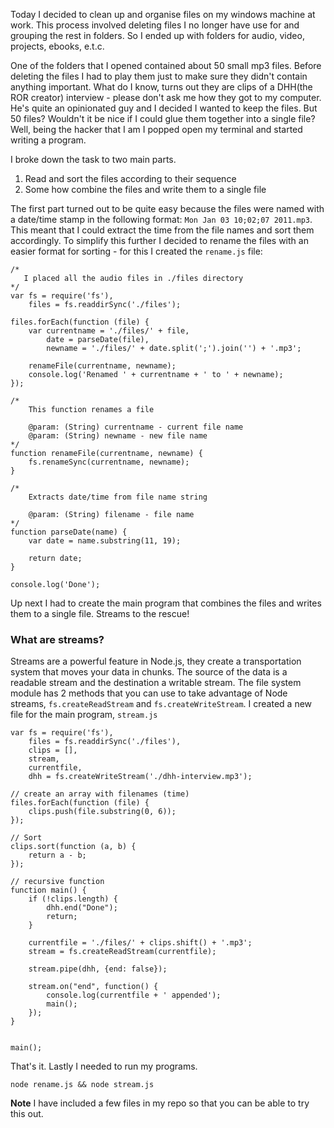﻿Today I decided to clean up and organise files on my windows machine at work. This process involved deleting files I no longer have use for and grouping the rest in folders.  So I ended up with folders for audio, video, projects, ebooks, e.t.c.

One of the folders that I opened contained about 50 small mp3 files. Before deleting the files I had to play them just to make sure they didn't contain anything important. What do I know, turns out they are clips of a DHH(the ROR creator) interview - please don't ask me how they got to my computer.  He's quite an opinionated guy and I decided I wanted to keep the files. But 50 files? Wouldn't it be nice if I could glue them together into a single file? Well, being the hacker that I am I popped open my terminal and started writing a program.

I broke down the task to two main parts.
 1. Read and sort the files according to their sequence
 2. Some how combine the files and write them to a single file
 
The first part turned out to be quite easy because the files were named with a date/time stamp in the following format: `Mon Jan 03 10;02;07 2011.mp3`. This meant that I could extract the time from the file names and sort them accordingly. To simplify this further I decided to rename the files with an easier format for sorting - for this I created the `rename.js` file:

    /*
       I placed all the audio files in ./files directory
    */
    var fs = require('fs'),
        files = fs.readdirSync('./files');

    files.forEach(function (file) {
        var currentname = './files/' + file, 
            date = parseDate(file),
            newname = './files/' + date.split(';').join('') + '.mp3';

        renameFile(currentname, newname); 
        console.log('Renamed ' + currentname + ' to ' + newname);    
    }); 

    /*
        This function renames a file
    
        @param: (String) currentname - current file name
        @param: (String) newname - new file name     
    */
    function renameFile(currentname, newname) {
        fs.renameSync(currentname, newname);
    }

    /*
        Extracts date/time from file name string
        
        @param: (String) filename - file name 
    */
    function parseDate(name) {
        var date = name.substring(11, 19);
    
        return date;
    }

    console.log('Done');
    
Up next I had to create the main program that combines the files and writes them to a single file. Streams to the rescue! 

### What are streams? 

Streams are a powerful feature in Node.js, they create a transportation system that moves your data in chunks. The source of the data is a readable stream and the destination a writable stream. The file system module has 2 methods that you can use to take advantage of Node streams, `fs.createReadStream` and `fs.createWriteStream`. I created a new file for the main program,  `stream.js` 

    var fs = require('fs'),
        files = fs.readdirSync('./files'),
        clips = [],
        stream,
        currentfile,
        dhh = fs.createWriteStream('./dhh-interview.mp3');

    // create an array with filenames (time)
    files.forEach(function (file) {
        clips.push(file.substring(0, 6));  
    });

    // Sort
    clips.sort(function (a, b) {
        return a - b;
    });

    // recursive function
    function main() {
        if (!clips.length) {
            dhh.end("Done");
            return;
        }
    
        currentfile = './files/' + clips.shift() + '.mp3';
        stream = fs.createReadStream(currentfile);
    
        stream.pipe(dhh, {end: false});
    
        stream.on("end", function() {
            console.log(currentfile + ' appended');
            main();        
        });
    }


    main();
    
That's it. Lastly I needed to run my programs.

    node rename.js && node stream.js

**Note** I have included a few files in my repo so that you can be able to try this out.
